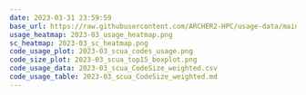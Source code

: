 ```yaml
---
date: 2023-03-31 23:59:59
base_url: https://raw.githubusercontent.com/ARCHER2-HPC/usage-data/main/allusers/2023/03
usage_heatmap: 2023-03_usage_heatmap.png
sc_heatmap: 2023-03_sc_heatmap.png
code_usage_plot: 2023-03_scua_codes_usage.png
code_size_plot: 2023-03_scua_top15_boxplot.png
code_usage_data: 2023-03_scua_CodeSize_weighted.csv
code_usage_table: 2023-03_scua_CodeSize_weighted.md
---
```

